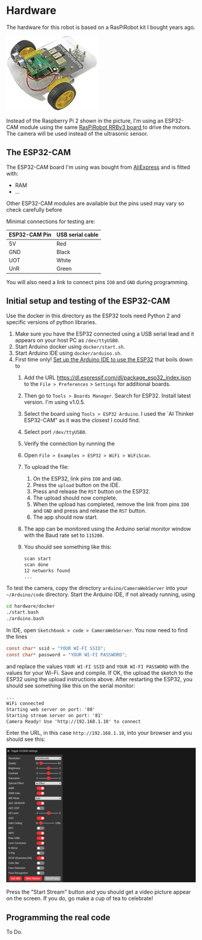 # Hardware

The hardware for this robot is based on a RasPiRobot kit I bought years ago.

![RasPiRobot Rover Robot](RasPiRobot.jpg "RasPiRobot Rover Robot")

Instead of the Raspberry Pi 2 shown in the picture, I'm using an ESP32-CAM module using the same [RasPiRobot RRBv3 board ](https://github.com/simonmonk/raspirobotboard3) to drive the motors.  The camera will be used instead of the ultrasonic sensor.

## The ESP32-CAM

The ESP32-CAM board I'm using was bought from [AliExpress](https://www.aliexpress.com/item/1005001597435442.html) and is fitted with:

* RAM
* ...

Other ESP32-CAM modules are available but the pins used may vary so check carefully before

Minimal connections for testing are:

| ESP32-CAM Pin | USB serial cable |
|-|-|
| 5V | Red |
| GND | Black |
| UOT | White |
| UnR | Green |

You will also need a link to connect pins `IO0` and `GND` during programming.

## Initial setup and testing of the ESP32-CAM

Use the docker in this directory as the ESP32 tools need Python 2 and specific versions of python libraries.

1. Make sure you have the ESP32 connected using a USB serial lead and it appears on your host PC as `/dev/ttyUSB0`.
2. Start Arduino docker using `docker/start.sh`.
3. Start Arduino IDE using `docker/arduino.sh`.
4. First time only! [Set up the Arduino IDE to use the  ESP32](https://randomnerdtutorials.com/installing-the-esp32-board-in-arduino-ide-mac-and-linux-instructions/) that boils down to
   1. Add the URL <https://dl.espressif.com/dl/package_esp32_index.json> to the `File > Preferences` > `Settings` for additional boards.
   2. Then go to `Tools > Boards Manager`.  Search for ESP32.  Install latest version.  I'm using v1.0.5.
   3. Select the board using `Tools > ESP32 Arduino`.  I used the `AI Thinker ESP32-CAM" as it was the closest I could find.
   4. Select port `/dev/ttyUSB0`.
   5. Verify the connection by running the
   6. Open `File > Examples > ESP32 > WiFi > WiFiScan`.
   7. To upload the file:
      1. On the ESP32, link pins `IO0` and `GND`.
      2. Press the `upload` button on the IDE.
      3. Press and release the `RST` button on the ESP32.
      4. The upload should now complete.
      5. When the upload has completed, remove the link from pins `IO0` and `GND` and press and release the `RST` button.
      6. The app should now start.
   8. The app can be monitored using the Arduino serial monitor window with the Baud rate set to `115200`.
   9. You should see something like this:

        ```text
        scan start
        scan done
        12 networks found
        ...
        ```

To test the camera, copy the directory `arduino/CameraWebServer` into your `~/Arduino/code` directory.  Start the Arduino IDE, if not already running, using

```bash
cd hardware/docker
./start.bash
./arduino.bash
```

In IDE, open `Sketchbook > code > CameraWebServer`.  You now need to find the lines

```c
const char* ssid = "YOUR WI-FI SSID";
const char* password = "YOUR WI-FI PASSWORD";
```

and replace the values `YOUR WI-FI SSID` and `YOUR WI-FI PASSWORD` with the values for your Wi-Fi.  Save and compile.  If OK, the upload the sketch to the ESP32 using the upload instructions above.  After restarting the ESP32, you should see something like this on the serial monitor:

```text
...
WiFi connected
Starting web server on port: '80'
Starting stream server on port: '81'
Camera Ready! Use 'http://192.168.1.10' to connect
```

Enter the URL, in this case `http://192.168.1.10`, into your browser and you should see this:

![ESP32-CAM camera controls](Screenshot_20210227_204444.png "ESP32-CAM camera controls")

Press the "Start Stream" button and you should get a video picture appear on the screen.  If you do, go make a cup of tea to celebrate!

## Programming the real code

To Do.
